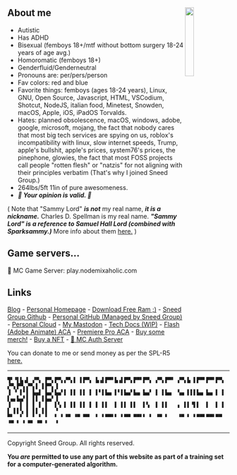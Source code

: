 ## About me <img src="pompom.jpg" width="20%" align="right">

* Autistic
* Has ADHD
* Bisexual (femboys 18+/mtf without bottom surgery 18-24 years of age avg.)
* Homoromatic (femboys 18+)
* Genderfluid/Genderneutral
* Pronouns are: per/pers/person
* Fav colors: red and blue
* Favorite things: femboys (ages 18-24 years), Linux, GNU, Open Source, Javascript, HTML, VSCodium, Shotcut, NodeJS, italian food, Minetest, Snowden, macOS, Apple, iOS, iPadOS Torvalds.
* Hates: planned obsolescence, macOS, windows, adobe, google, microsoft, mojang, the fact that nobody cares that most big tech services are spying on us, roblox's incompatibility with linux, slow internet speeds, Trump, apple's bullshit, apple's prices, system76's prices, the pinephone, glowies, the fact that most FOSS projects call people "rotten flesh" or "natzis" for not aligning with their principles verbatim (That's why I joined Sneed Group.)
* 264lbs/5ft 11in of pure awesomeness.
* ***💖 Your opinion is valid. 💖***

( Note that "Sammy Lord" ***is not*** my real name, ***it is a nickname.*** Charles D. Spellman is my real name. ***"Sammy Lord" is a reference to Samuel Hall Lord (combined with Sparksammy.)*** More info about them [here.](https://en.wikipedia.org/wiki/Samuel_Hall_Lord) )

## Game servers...

🍎 MC Game Server:
play.nodemixaholic.com

## Links
[Blog](/blog) - [Personal Homepage](/homepage) - [Download Free Ram ;)](/download-free-ram) - [Sneed Group Github](https://github.com/Sneed-Group) - [Personal GitHub (Managed by Sneed Group)](https://github.com/orgs/sammy-lord/) - [Personal Cloud](https://cloud.sparksammy.com) - [My Mastodon](https://skrt.social/@sparksammy) - [Tech Docs (WIP)](/tech-docs) - [Flash (Adobe Animate) ACA](/flashcert.pdf) - [Premiere Pro ACA](/ppcert.pdf) - [Buy some merch!](https://0xclthz.myspreadshop.com/) - [Buy a NFT](https://marketplace.mintable.com/profile/nodemixaholic) - [🔐 MC Auth Server](https://mcauth.nodemixaholic.com)

You can donate to me or send money as per the SPL-R5 [here.](https://coindrop.to/sneed-group)

---
```text
▜▘▝▌▙▗▌ ▞▀▖ ▛▀▖▛▀▖▞▀▖▌ ▌▛▀▖ ▙▗▌▛▀▘▙▗▌▛▀▖▛▀▘▛▀▖ ▞▀▖▛▀▘ ▞▀▖▙ ▌▛▀▘▛▀▘▛▀▖ ▞▀▖▛▀▖▞▀▖▌ ▌▛▀▖▐ 
▐ ▝ ▌▘▌ ▙▄▌ ▙▄▘▙▄▘▌ ▌▌ ▌▌ ▌ ▌▘▌▙▄ ▌▘▌▙▄▘▙▄ ▙▄▘ ▌ ▌▙▄  ▚▄ ▌▌▌▙▄ ▙▄ ▌ ▌ ▌▄▖▙▄▘▌ ▌▌ ▌▙▄▘▐ 
▐   ▌ ▌ ▌ ▌ ▌  ▌▚ ▌ ▌▌ ▌▌ ▌ ▌ ▌▌  ▌ ▌▌ ▌▌  ▌▚  ▌ ▌▌   ▖ ▌▌▝▌▌  ▌  ▌ ▌ ▌ ▌▌▚ ▌ ▌▌ ▌▌  ▝ 
▀▘  ▘ ▘ ▘ ▘ ▘  ▘ ▘▝▀ ▝▀ ▀▀  ▘ ▘▀▀▘▘ ▘▀▀ ▀▀▘▘ ▘ ▝▀ ▘   ▝▀ ▘ ▘▀▀▘▀▀▘▀▀  ▝▀ ▘ ▘▝▀ ▝▀ ▘  ▝ 
```
---

Copyright Sneed Group. All rights reserved. 


**You *are* permitted to use any part of this website as part of a training set for a computer-generated algorithm.**

